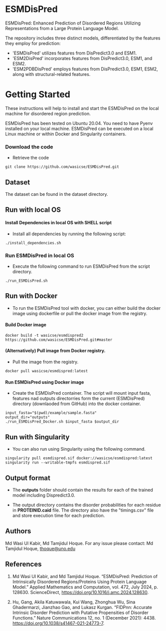 # ESMDisPred
ESMDisPred: Enhanced Prediction of Disordered Regions Utilizing Representations from a Large Protein Language Model.

The repository includes three distinct models, differentiated by the features they employ for prediction:
* 'ESMDisPred' utilizes features from DisPredict3.0 and ESM1.
* 'ESM2DisPred' incorporates features from DisPredict3.0, ESM1, and ESM2.
* 'ESM2PDBDisPred' employs features from DisPredict3.0, ESM1, ESM2, along with structural-related features.

# Getting Started
 
These instructions will help to install and start the ESMDisPred on the local machine for disordered region prediction.

ESMDisPred has been tested on Ubuntu 20.04. You need to have Pyenv installed on your local machine. ESMDisPred can be executed on a local Linux machine or within Docker and Singularity containers.

### Download the code

- Retrieve the code

```
git clone https://github.com/wasicse/ESMDisPred.git

```

## Dataset
The dataset can be found in the dataset directory. 

## Run with local OS


#### Install Dependencies in local OS with SHELL script

- Install all dependencies by running the following script:

```
./install_dependencies.sh
```

### Run ESMDisPred in local OS

- Execute the following command to run ESMDisPred from the script directory.

```
./run_ESMDisPred.sh
```


## Run with Docker
- To run the ESMDisPred tool with docker, you can either build the docker image using dockerfile or pull the docker image from the registry.

#### Build Docker image 

```
docker build -t wasicse/esmdispred2 https://github.com/wasicse/ESMDisPred.git#master    
```
 #### (Alternatively) Pull image from Docker registry.

- Pull the image from the registry.
 ```
docker pull wasicse/esmdispred:latest
```
#### Run ESMDisPred using Docker image
- Create the ESMDisPred container. The script will mount input fasta, features nad outputs directorries form the current (ESMDisPred) directory (downlaoded from GitHub) into the docker container.

```
input_fasta="$(pwd)/example/sample.fasta"
output_dir="outputs"
./run_ESMDisPred_Docker.sh $input_fasta $output_dir
```

## Run with Singularity 

- You can also run using Singularity using the following command.

```
singularity pull esmdispred.sif docker://wasicse/esmdispred:latest
singularity run --writable-tmpfs esmdispred.sif
```

## Output format

- The **outputs** folder should contain the results for each of the trained model including Dispredict3.0. 

- The output directory contains the disorder probabilities for each residue in **PROTEINID.caid** file. The directory also have the "timings.csv" file and store execution time for each prediction.


## Authors

Md Wasi Ul Kabir, Md Tamjidul Hoque. For any issue please contact: Md Tamjidul Hoque, thoque@uno.edu 

## References

1. Md Wasi Ul Kabir, and Md Tamjidul Hoque. “ESMDisPred: Prediction of Intrinsically Disordered Regions/Proteins Using Protein Language Model.” Applied Mathematics and Computation, vol. 472, July 2024, p. 128630. ScienceDirect, https://doi.org/10.1016/j.amc.2024.128630.

2. Hu, Gang, Akila Katuwawala, Kui Wang, Zhonghua Wu, Sina Ghadermarzi, Jianzhao Gao, and Lukasz Kurgan. “FlDPnn: Accurate Intrinsic Disorder Prediction with Putative Propensities of Disorder Functions.” Nature Communications 12, no. 1 (December 2021): 4438. https://doi.org/10.1038/s41467-021-24773-7.




